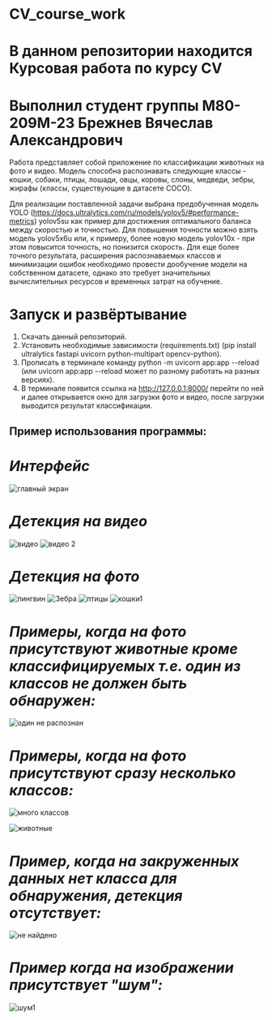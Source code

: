 # CV_course_work

# В данном репозитории находится Курсовая работа по курсу CV

# Выполнил студент группы М80-209М-23 Брежнев Вячеслав Александрович

Работа представляет собой приложение по классификации животных на фото и видео. Модель способна распознавать следующие классы - кошки, собаки, птицы, лошади, овцы, коровы, слоны, медведи, зебры, жирафы (классы, существующие в датасете COCO).

Для реализации поставленной задачи выбрана предобученная модель YOLO (https://docs.ultralytics.com/ru/models/yolov5/#performance-metrics) yolov5su как пример для достижения оптимального баланса между скоростью и точностью. Для повышения точности можно взять модель yolov5x6u или, к примеру, более новую модель yolov10x - при этом повысится точность, но понизится скорость. Для еще более точного результата, расширения распознаваемых классов и минимизации ошибок необходимо провести дообучение модели на собственном датасете, однако это требует значительных вычислительных ресурсов и временных затрат на обучение.

# Запуск и развёртывание

1. Скачать данный репозиторий.
2. Установить необходимые зависимости (requirements.txt) (pip install ultralytics fastapi uvicorn python-multipart opencv-python).
3. Прописать в терминале команду python -m uvicorn app:app --reload (или uvicorn app:app --reload может по разному работать на разных версиях).
4. В терминале появится ссылка на http://127.0.0.1:8000/ перейти по ней и далее открывается окно для загрузки фото и видео, после загрузки выводится результат классификации.

## Пример использования программы:

# *Интерфейс*

![главный экран](https://github.com/user-attachments/assets/f2258ac2-3031-4430-a9d1-c13fb1108e93)


# *Детекция на видео*
![видео](https://github.com/user-attachments/assets/fe6f4d19-addf-4609-9f6b-257cf26597cc)
![видео 2](https://github.com/user-attachments/assets/d2f73845-3d77-4f64-9538-b822ee26d68b)

# *Детекция на фото*

![пингвин](https://github.com/user-attachments/assets/a02ed05c-6e30-48dd-9c0e-75d6bf3ee9eb)
![Зебра](https://github.com/user-attachments/assets/8c293e97-014f-4d4f-97dd-398f6dd633da)
![птицы](https://github.com/user-attachments/assets/f28b3b00-5556-4b15-b1f6-3beaa1685678)
![кошки1](https://github.com/user-attachments/assets/359fbd5e-0ec8-4959-bb22-537799baab14)


# *Примеры, когда на фото присутствуют животные кроме классифицируемых т.е. один из классов не должен быть обнаружен:*
![один не распознан](https://github.com/user-attachments/assets/8ae20acf-7bf6-4ad8-9cab-959c8985f9b6)

# *Примеры, когда на фото присутствуют сразу несколько классов:*
![много классов](https://github.com/user-attachments/assets/d17bdaf9-de12-4cd1-ada8-b12871d7314c)

![животные](https://github.com/user-attachments/assets/f0b42c4d-c83e-40ff-a7c9-a3f4c3a7d030)


# *Пример, когда на закруженных данных нет класса для обнаружения, детекция отсутствует:*

![не найдено](https://github.com/user-attachments/assets/112cb938-065e-4940-b882-b03f5cff3628)

# *Пример когда на изображении присутствует "шум":*

![шум1](https://github.com/user-attachments/assets/79c8a4ca-8a3c-4457-99c9-bef0e65406c0)





